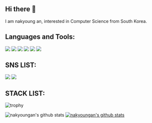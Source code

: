 ## Hi there 👋

I  am nakyoung an, interested in Computer Science from South Korea. 

## Languages and Tools:
<img src="https://img.shields.io/badge/-C-A8B9CC?style=flat&logo=C"/>
<img src="https://img.shields.io/badge/-Python-3776AB?style=flat&logo=Python"/>
<img src="https://img.shields.io/badge/-Java-007396?style=flat&logo=Java"/>
<img src="https://img.shields.io/badge/-HTML5-E34FF26?style=flat&logo=HTML5"/>
<img src="https://img.shields.io/badge/-CSS3-1572B6?style=flat&logo=CSS3"/>
<img src="https://img.shields.io/badge/-Javascript-F7DF1E?style=flat&logo=Javascript"/>

## SNS LIST:
<a href="[1. https://www.instagram.com/dksskrud/]" target="_blank"><img src="https://img.shields.io/badge/[2. Instagram]-[3. #E4405F]?style=flat-square&logo=[4.Instagram]&logoColor=white"/></a>
<a href="[1. https://blog.naver.com/anna5638]" target="_blank"><img src="https://img.shields.io/badge/[2. Blog]-[3. ##03C75A]?style=flat-square&logo=[4. Naver]&logoColor=white"/></a>

## STACK LIST:
![trophy](https://github-profile-trophy.vercel.app/?username=nakyoungan)

![nakyoungan's github stats](https://github-readme-stats.vercel.app/api?username=nakyoungan&show_icons=true)
[![nakyoungan's github stats](https://github-readme-stats.vercel.app/api/top-langs/?username=nakyoungan&show_icons=true&hide_border=true&title_color=004386&icon_color=004386&layout=compact)](https://github.com/nakyoungan)

